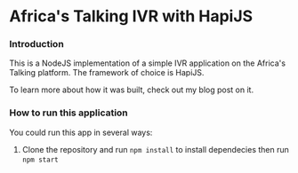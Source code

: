 # Africa's Talking IVR with HapiJS

### Introduction

This is a NodeJS implementation of a simple IVR application on the Africa's Talking platform. The framework of choice is HapiJS. 

To learn more about how it was built, check out my blog post on it.

### How to run this application

You could run this app in several ways:
1. Clone the repository and run `npm install` to install dependecies then run `npm start`
